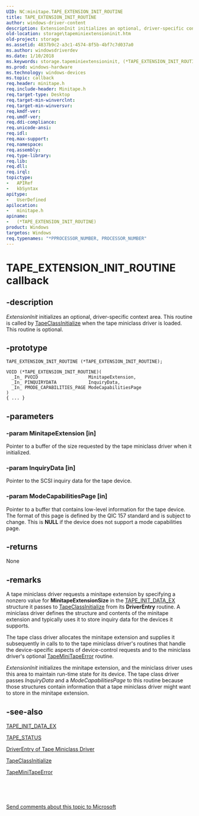 ```yaml
---
UID: NC:minitape.TAPE_EXTENSION_INIT_ROUTINE
title: TAPE_EXTENSION_INIT_ROUTINE
author: windows-driver-content
description: ExtensionInit initializes an optional, driver-specific context area. This routine is called by TapeClassInitialize when the tape miniclass driver is loaded. This routine is optional.
old-location: storage\tapeminiextensioninit.htm
old-project: storage
ms.assetid: 4837b9c2-a3c1-4574-8f5b-4bf7c7d037a0
ms.author: windowsdriverdev
ms.date: 1/10/2018
ms.keywords: storage.tapeminiextensioninit, (*TAPE_EXTENSION_INIT_ROUTINE) routine [Storage Devices], (*TAPE_EXTENSION_INIT_ROUTINE), TAPE_EXTENSION_INIT_ROUTINE, TAPE_EXTENSION_INIT_ROUTINE, minitape/(*TAPE_EXTENSION_INIT_ROUTINE), tapemini_858bcb61-472e-45c4-8438-060eb61f1c4a.xml
ms.prod: windows-hardware
ms.technology: windows-devices
ms.topic: callback
req.header: minitape.h
req.include-header: Minitape.h
req.target-type: Desktop
req.target-min-winverclnt: 
req.target-min-winversvr: 
req.kmdf-ver: 
req.umdf-ver: 
req.ddi-compliance: 
req.unicode-ansi: 
req.idl: 
req.max-support: 
req.namespace: 
req.assembly: 
req.type-library: 
req.lib: 
req.dll: 
req.irql: 
topictype:
-	APIRef
-	kbSyntax
apitype:
-	UserDefined
apilocation:
-	minitape.h
apiname:
-	(*TAPE_EXTENSION_INIT_ROUTINE)
product: Windows
targetos: Windows
req.typenames: "*PPROCESSOR_NUMBER, PROCESSOR_NUMBER"
---
```


# TAPE_EXTENSION_INIT_ROUTINE callback


## -description


<i>ExtensionInit</i> initializes an optional, driver-specific context area. This routine is called by <a href="..\minitape\nf-minitape-tapeclassinitialize.md">TapeClassInitialize</a> when the tape miniclass driver is loaded. This routine is optional.


## -prototype


````
TAPE_EXTENSION_INIT_ROUTINE (*TAPE_EXTENSION_INIT_ROUTINE);

VOID (*TAPE_EXTENSION_INIT_ROUTINE)(
  _In_ PVOID                   MinitapeExtension,
  _In_ PINQUIRYDATA            InquiryData,
  _In_ PMODE_CAPABILITIES_PAGE ModeCapabilitiesPage
)
{ ... }
````


## -parameters




### -param MinitapeExtension [in]

Pointer to a buffer of the size requested by the tape miniclass driver when it initialized.


### -param InquiryData [in]

Pointer to the SCSI inquiry data for the tape device.


### -param ModeCapabilitiesPage [in]

Pointer to a buffer that contains low-level information for the tape device. The format of this page is defined by the QIC 157 standard and is subject to change. This is <b>NULL</b> if the device does not support a mode capabilities page. 


## -returns


None



## -remarks


A tape miniclass driver requests a minitape extension by specifying a nonzero value for <b>MinitapeExtensionSize</b> in the <a href="..\minitape\ns-minitape-_tape_init_data_ex.md">TAPE_INIT_DATA_EX</a> structure it passes to <a href="..\minitape\nf-minitape-tapeclassinitialize.md">TapeClassInitialize</a> from its <b>DriverEntry</b> routine. A miniclass driver defines the structure and contents of the minitape extension and typically uses it to store inquiry data for the devices it supports.

The tape class driver allocates the minitape extension and supplies it subsequently in calls to to the tape miniclass driver's routines that handle the device-specific aspects of device-control requests and to the miniclass driver's optional <a href="..\minitape\nc-minitape-tape_error_routine.md">TapeMiniTapeError</a> routine.

<i>ExtensionInit</i> initializes the minitape extension, and the miniclass driver uses this area to maintain run-time state for its device. The tape class driver passes <i>InquiryData</i> and a <i>ModeCapabilitiesPage</i> to this routine because those structures contain information that a tape miniclass driver might want to store in the minitape extension.



## -see-also

<a href="..\minitape\ns-minitape-_tape_init_data_ex.md">TAPE_INIT_DATA_EX</a>

<a href="..\minitape\ne-minitape-_tape_status.md">TAPE_STATUS</a>

<a href="https://msdn.microsoft.com/library/windows/hardware/ff552656">DriverEntry of Tape Miniclass Driver</a>

<a href="..\minitape\nf-minitape-tapeclassinitialize.md">TapeClassInitialize</a>

<a href="..\minitape\nc-minitape-tape_error_routine.md">TapeMiniTapeError</a>

 

 

<a href="mailto:wsddocfb@microsoft.com?subject=Documentation%20feedback [storage\storage]:%20TAPE_EXTENSION_INIT_ROUTINE routine%20 RELEASE:%20(1/10/2018)&amp;body=%0A%0APRIVACY STATEMENT%0A%0AWe use your feedback to improve the documentation. We don't use your email address for any other purpose, and we'll remove your email address from our system after the issue that you're reporting is fixed. While we're working to fix this issue, we might send you an email message to ask for more info. Later, we might also send you an email message to let you know that we've addressed your feedback.%0A%0AFor more info about Microsoft's privacy policy, see http://privacy.microsoft.com/en-us/default.aspx." title="Send comments about this topic to Microsoft">Send comments about this topic to Microsoft</a>


